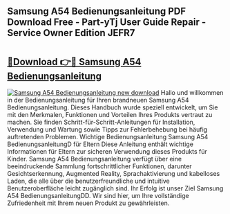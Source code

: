 ## Samsung A54 Bedienungsanleitung PDF Download Free - Part-yTj User Guide Repair - Service Owner Edition JEFR7

# <h2><a href="http://df0she.blite.top/?on=Samsung+A54+Bedienungsanleitung">🔗Download 👉🔴 Samsung A54 Bedienungsanleitung</a></h2>

[![Samsung A54 Bedienungsanleitung new download](https://i.imgur.com/lujVjoI.png)](http://df0she.blite.top/?on=Samsung+A54+Bedienungsanleitung)
Hallo und willkommen in der Bedienungsanleitung für Ihren brandneuen Samsung A54 Bedienungsanleitung. Dieses Handbuch wurde speziell entwickelt, um Sie mit den Merkmalen, Funktionen und Vorteilen Ihres Produkts vertraut zu machen. Sie finden Schritt-für-Schritt-Anleitungen für Installation, Verwendung und Wartung sowie Tipps zur Fehlerbehebung bei häufig auftretenden Problemen. Wichtige Bedienungsanleitung Samsung A54 BedienungsanleitungD für Eltern Diese Anleitung enthält wichtige Informationen für Eltern zur sicheren Verwendung dieses Produkts für Kinder. Samsung A54 Bedienungsanleitung verfügt über eine beeindruckende Sammlung fortschrittlicher Funktionen, darunter Gesichtserkennung, Augmented Reality, Sprachaktivierung und kabelloses Laden, die alle über die benutzerfreundliche und intuitive Benutzeroberfläche leicht zugänglich sind. Ihr Erfolg ist unser Ziel Samsung A54 BedienungsanleitungDD. Wir sind hier, um Ihre vollständige Zufriedenheit mit Ihrem neuen Produkt zu gewährleisten.
